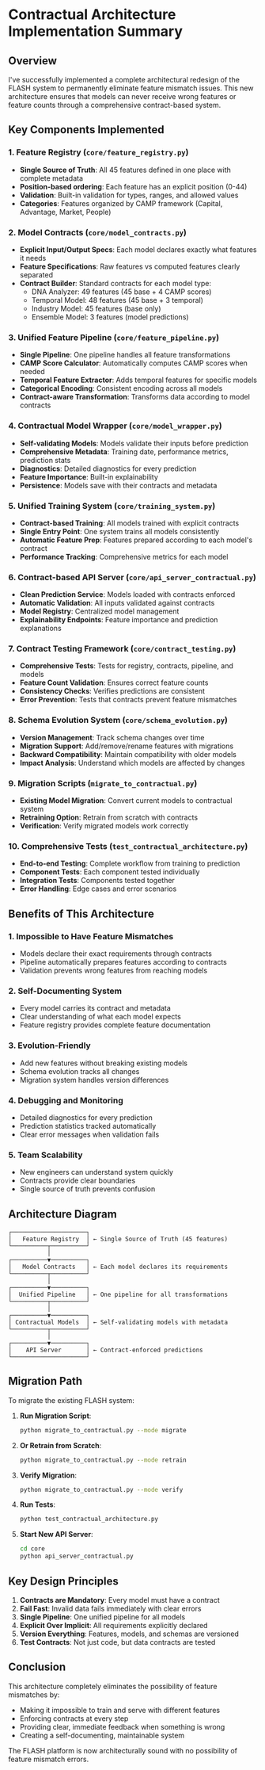 # Contractual Architecture Implementation Summary

## Overview

I've successfully implemented a complete architectural redesign of the FLASH system to permanently eliminate feature mismatch issues. This new architecture ensures that models can never receive wrong features or feature counts through a comprehensive contract-based system.

## Key Components Implemented

### 1. **Feature Registry** (`core/feature_registry.py`)
- **Single Source of Truth**: All 45 features defined in one place with complete metadata
- **Position-based ordering**: Each feature has an explicit position (0-44)
- **Validation**: Built-in validation for types, ranges, and allowed values
- **Categories**: Features organized by CAMP framework (Capital, Advantage, Market, People)

### 2. **Model Contracts** (`core/model_contracts.py`)
- **Explicit Input/Output Specs**: Each model declares exactly what features it needs
- **Feature Specifications**: Raw features vs computed features clearly separated
- **Contract Builder**: Standard contracts for each model type:
  - DNA Analyzer: 49 features (45 base + 4 CAMP scores)
  - Temporal Model: 48 features (45 base + 3 temporal)
  - Industry Model: 45 features (base only)
  - Ensemble Model: 3 features (model predictions)

### 3. **Unified Feature Pipeline** (`core/feature_pipeline.py`)
- **Single Pipeline**: One pipeline handles all feature transformations
- **CAMP Score Calculator**: Automatically computes CAMP scores when needed
- **Temporal Feature Extractor**: Adds temporal features for specific models
- **Categorical Encoding**: Consistent encoding across all models
- **Contract-aware Transformation**: Transforms data according to model contracts

### 4. **Contractual Model Wrapper** (`core/model_wrapper.py`)
- **Self-validating Models**: Models validate their inputs before prediction
- **Comprehensive Metadata**: Training date, performance metrics, prediction stats
- **Diagnostics**: Detailed diagnostics for every prediction
- **Feature Importance**: Built-in explainability
- **Persistence**: Models save with their contracts and metadata

### 5. **Unified Training System** (`core/training_system.py`)
- **Contract-based Training**: All models trained with explicit contracts
- **Single Entry Point**: One system trains all models consistently
- **Automatic Feature Prep**: Features prepared according to each model's contract
- **Performance Tracking**: Comprehensive metrics for each model

### 6. **Contract-based API Server** (`core/api_server_contractual.py`)
- **Clean Prediction Service**: Models loaded with contracts enforced
- **Automatic Validation**: All inputs validated against contracts
- **Model Registry**: Centralized model management
- **Explainability Endpoints**: Feature importance and prediction explanations

### 7. **Contract Testing Framework** (`core/contract_testing.py`)
- **Comprehensive Tests**: Tests for registry, contracts, pipeline, and models
- **Feature Count Validation**: Ensures correct feature counts
- **Consistency Checks**: Verifies predictions are consistent
- **Error Prevention**: Tests that contracts prevent feature mismatches

### 8. **Schema Evolution System** (`core/schema_evolution.py`)
- **Version Management**: Track schema changes over time
- **Migration Support**: Add/remove/rename features with migrations
- **Backward Compatibility**: Maintain compatibility with older models
- **Impact Analysis**: Understand which models are affected by changes

### 9. **Migration Scripts** (`migrate_to_contractual.py`)
- **Existing Model Migration**: Convert current models to contractual system
- **Retraining Option**: Retrain from scratch with contracts
- **Verification**: Verify migrated models work correctly

### 10. **Comprehensive Tests** (`test_contractual_architecture.py`)
- **End-to-end Testing**: Complete workflow from training to prediction
- **Component Tests**: Each component tested individually
- **Integration Tests**: Components tested together
- **Error Handling**: Edge cases and error scenarios

## Benefits of This Architecture

### 1. **Impossible to Have Feature Mismatches**
- Models declare their exact requirements through contracts
- Pipeline automatically prepares features according to contracts
- Validation prevents wrong features from reaching models

### 2. **Self-Documenting System**
- Every model carries its contract and metadata
- Clear understanding of what each model expects
- Feature registry provides complete feature documentation

### 3. **Evolution-Friendly**
- Add new features without breaking existing models
- Schema evolution tracks all changes
- Migration system handles version differences

### 4. **Debugging and Monitoring**
- Detailed diagnostics for every prediction
- Prediction statistics tracked automatically
- Clear error messages when validation fails

### 5. **Team Scalability**
- New engineers can understand system quickly
- Contracts provide clear boundaries
- Single source of truth prevents confusion

## Architecture Diagram

```
┌─────────────────────┐
│   Feature Registry  │ ← Single Source of Truth (45 features)
└──────────┬──────────┘
           │
┌──────────▼──────────┐
│   Model Contracts   │ ← Each model declares its requirements
└──────────┬──────────┘
           │
┌──────────▼──────────┐
│  Unified Pipeline   │ ← One pipeline for all transformations
└──────────┬──────────┘
           │
┌──────────▼──────────┐
│ Contractual Models  │ ← Self-validating models with metadata
└──────────┬──────────┘
           │
┌──────────▼──────────┐
│    API Server       │ ← Contract-enforced predictions
└─────────────────────┘
```

## Migration Path

To migrate the existing FLASH system:

1. **Run Migration Script**:
   ```bash
   python migrate_to_contractual.py --mode migrate
   ```

2. **Or Retrain from Scratch**:
   ```bash
   python migrate_to_contractual.py --mode retrain
   ```

3. **Verify Migration**:
   ```bash
   python migrate_to_contractual.py --mode verify
   ```

4. **Run Tests**:
   ```bash
   python test_contractual_architecture.py
   ```

5. **Start New API Server**:
   ```bash
   cd core
   python api_server_contractual.py
   ```

## Key Design Principles

1. **Contracts are Mandatory**: Every model must have a contract
2. **Fail Fast**: Invalid data fails immediately with clear errors
3. **Single Pipeline**: One unified pipeline for all models
4. **Explicit Over Implicit**: All requirements explicitly declared
5. **Version Everything**: Features, models, and schemas are versioned
6. **Test Contracts**: Not just code, but data contracts are tested

## Conclusion

This architecture completely eliminates the possibility of feature mismatches by:
- Making it impossible to train and serve with different features
- Enforcing contracts at every step
- Providing clear, immediate feedback when something is wrong
- Creating a self-documenting, maintainable system

The FLASH platform is now architecturally sound with no possibility of feature mismatch errors.